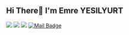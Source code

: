 ## **Hi There👋 I'm Emre YESILYURT**

[![](https://img.shields.io/badge/-Linkedin-FF281B?style=for-the-badge&logo=linkedin&logoColor=white)](https://www.linkedin.com/in/yesilyurtemre/)
[![](https://img.shields.io/badge/-Kaggle-EC0D00?style=for-the-badge&logo=kaggle&logoColor=white)](https://www.kaggle.com/yesilyurttemre)
[![](https://img.shields.io/badge/-Medium-BE0A00?style=for-the-badge&logo=medium&logoColor=white)](https://medium.com/@emreyesilyurt)
[![Mail Badge](https://img.shields.io/badge/-GMAIL-900800?style=for-the-badge&logo=gmail&logoColor=white)](mailto:yesilyurttemre@gmail.com)
